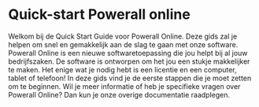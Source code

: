 # Quick-start Powerall online
Welkom bij de Quick Start Guide voor Powerall Online. Deze gids zal je helpen om snel en gemakkelijk aan de slag te gaan met onze software. 
Powerall Online is een nieuwe softwaretoepassing die jou helpt bij al jouw bedrijfszaken. De software is ontworpen om het jou een stukje makkelijker te maken. 
Het enige wat je nodig hebt is een licentie en een computer, tablet of telefoon! In deze gids vind je de eerste stappen die je moet zetten om te beginnen. 
Wil je meer informatie of heb je specifieke vragen over Powerall Online? Dan kun je onze overige documentatie raadplegen. 
